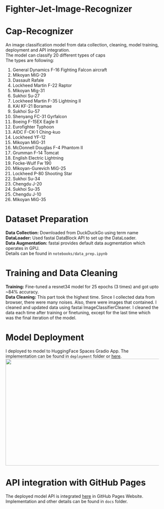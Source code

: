 # Fighter-Jet-Image-Recognizer

# Cap-Recognizer
An image classification model from data collection, cleaning, model training, deployment and API integration. <br/>
The model can classify 20 different types of caps <br/>
The types are following: <br/>
1. General Dynamics F-16 Fighting Falcon aircraft
2. Mikoyan MiG-29
3. Dassault Rafale
4. Lockheed Martin F-22 Raptor
5. Mikoyan Mig-31
6. Sukhoi Su-27
7. Lockheed Martin F-35 Lightning II
8. KAI KF-21 Boramae
9. Sukhoi Su-57
10. Shenyang FC-31 Gyrfalcon
11. Boeing F-15EX Eagle II
12. Eurofighter Typhoon
13. AIDC F-CK-1 Ching-kuo
14. Lockheed YF-12
15. Mikoyan MiG-31
16. McDonnell Douglas F-4 Phantom II
17. Grumman F-14 Tomcat
18. English Electric Lightning
19. Focke-Wulf Fw 190
20. Mikoyan-Gurevich MiG-25
21. Lockheed P-80 Shooting Star
22. Sukhoi Su-34
23. Chengdu J-20
24. Sukhoi Su-35
25. Chengdu J-10
26. Mikoyan MiG-35

# Dataset Preparation
**Data Collection:** Downloaded from DuckDuckGo using term name <br/>
**DataLoader:** Used fastai DataBlock API to set up the DataLoader. <br/>
**Data Augmentation:** fastai provides default data augmentation which operates in GPU. <br/>
Details can be found in `notebooks/data_prep.ipynb`

# Training and Data Cleaning
**Training:** Fine-tuned a resnet34 model for 25 epochs (3 times) and got upto ~84% accuracy. <br/>
**Data Cleaning:** This part took the highest time. Since I collected data from browser, there were many noises. Also, there were images that contained. I cleaned and updated data using fastai ImageClassifierCleaner. I cleaned the data each time after training or finetuning, except for the last time which was the final iteration of the model. <br/>

# Model Deployment
I deployed to model to HuggingFace Spaces Gradio App. The implementation can be found in `deployment` folder or [here](https://huggingface.co/spaces/Shoaib-33/Fighter-jet-Image-Recogniser). <br/>
<img src = "picture/hugging.jpg" width="700" height="350">

# API integration with GitHub Pages
The deployed model API is integrated [here](https://shoaib-33.github.io/Fighter-Jet-Image-Recognizer/) in GitHub Pages Website. Implementation and other details can be found in `docs` folder.
